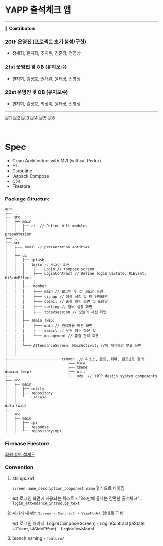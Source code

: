 # YAPP 출석체크 앱 


---
🙌 **Contributors**
### 20th 운영진 (프로젝트 초기 생성/구현)
- 정세희, 한지희, 추지온, 김준영, 전영상
### 21st 운영진 및 OB (유지보수)
- 한지희, 김정호, 권대원, 윤태성, 전영상
### 22st 운영진 및 OB (유지보수)
- 한지희, 김정호, 최상록, 윤태성, 전영상
---


![1](https://user-images.githubusercontent.com/39688690/162011524-7c47c51a-bd14-4b4f-a01d-083efe46a866.png)
![2](https://user-images.githubusercontent.com/39688690/162011557-b498f1bb-38b8-429f-8bd0-bf51ee2527af.png)
![3](https://user-images.githubusercontent.com/39688690/162011562-af5fe477-b280-466c-8fd3-ca1ae174b463.png)
![4](https://user-images.githubusercontent.com/39688690/162011565-d460eda0-752d-4ba1-a68e-b4c0c3c03343.png)
![5](https://user-images.githubusercontent.com/39688690/162011568-c8284332-4fe4-4660-8e57-e5d0843b93ee.png)
![6](https://user-images.githubusercontent.com/39688690/162011571-4a70181e-2f1a-45e8-b38c-7d6fea840fd3.png)

<br>

# Spec

* Clean Architecture with MVI (without Redux)
* Hilt
* Coroutine
* Jetpack Compose
* Coil 
* Firestore


### Package Structure

```
app
├── ...
├── src
│   ├── main           
│   │   ├── di  // Define hilt modules             
│   │   │              
presentation
├── ...
├── src
│   ├─── model // presentation entities
│   │ 
│   ├── ui   
│   │   ├── splash
│   │   ├── login // 로그인 화면       
│   │   │    ├─── Login // Compose screen
│   │   │    ├─── LoginContract // Define login UiState, UiEvent, UiSideEffect
│   │   │    │
│   │   ├─── member
│   │   │    ├─── main // 로그인 후 qr main 화면
│   │   │    ├─── signup // 이름 설정 및 팀 선택화면    
│   │   │    ├─── detail // 출결 확인 화면 및 도움말   
│   │   │    ├─── setting // 멤버 설정 화면
│   │   │    ├─── todaysession // 오늘의 세션 화면
│   │   │
│   │   ├── admin (wip)                 
│   │   │    ├─── main // 관리자용 메인 화면
│   │   │    ├─── detail // 누적 점수 확인 및  
│   │   │    └─── management // 출결 관리 화면 
│   │   │ 
│   │   └─── AttendanceScreen, MainActivity //위 패키지의 부모 화면
│   │   
│   │ 
├──────────────────────── common  // 리소스, 폰트, 테마, 컴포넌트 정의
│                            ├── base
│                            ├── theme
domain (wip)                 ├── util		
├── ...                      └── yds  // YAPP design system components
├── src                                     
│   ├── main                                      
│   │   ├── entity                  
│   │   ├── repository                      
│   │   └── usecase    
│   │  
data (wip)
├── ...
├── src
│   ├── main
│   │   ├── api                 
│   │   ├── response                  
│   │   └── repositoryImpl      

```



### Firebase Firestore

[회원 정보 설계도](https://www.figma.com/file/idqXFkMpDNg4to6bkOk0ou/YAPP-Attendance-FireStore?node-id=0%3A1)



### Convention

1. strings.xml

    `screen name_description_component name` 형식으로 네이밍 

   ex) 로그인 화면에 사용되는 텍스트 - "3초만에 끝나는 간편한 출석체크" : `login_attendance_introduce_text`

2. 패키지 내부는 `Screen - Contract - ViewModel` 형태로 구성

   ex) 로그인 패키지: Login(Compose Screen) - LoginContract(UiState, UiEvent, UiSideEffect) - LoginViewModel

3. branch naming - `feature/`


